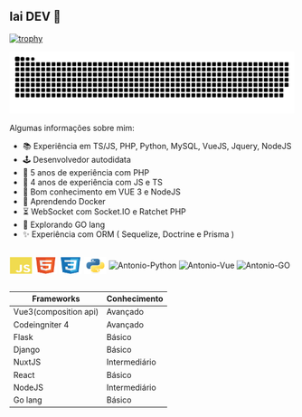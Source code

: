 ## Iai DEV 👋

[![trophy](https://github-profile-trophy.vercel.app/?username=antoniosaints&row=1&column=6&&theme=monokai&margin-w=15)](https://github.com/ryo-ma/github-profile-trophy)

<picture>
  <source
    media="(prefers-color-scheme: dark)"
    srcset="https://raw.githubusercontent.com/antoniosaints/antoniosaints/output/github-contribution-grid-snake-dark.svg"
  />
  <source
    media="(prefers-color-scheme: light)"
    srcset="https://raw.githubusercontent.com/antoniosaints/antoniosaints/output/github-contribution-grid-snake.svg"
  />
  <img
    alt="github contribution grid snake animation"
    src="https://raw.githubusercontent.com/antoniosaints/antoniosaints/output/github-contribution-grid-snake.svg"
  />
</picture>

Algumas informações sobre mim:

- 📚 Experiência em TS/JS, PHP, Python, MySQL, VueJS, Jquery, NodeJS
- 🕹️ Desenvolvedor autodidata
- 👾 5 anos de experiência com PHP
- 💛 4 anos de experiência com JS e TS
- 💚 Bom conhecimento em VUE 3 e NodeJS
- 💙 Aprendendo Docker
- ⏳ WebSocket com Socket.IO e Ratchet PHP
- 📙 Explorando GO lang
- ✨ Experiência com ORM ( Sequelize, Doctrine e Prisma )

<div dir="auto"><br>
  <img align="center" alt="Rafa-Js" height="30" width="40" src="https://raw.githubusercontent.com/devicons/devicon/master/icons/javascript/javascript-plain.svg" style="max-width: 100%;">

  <img align="center" alt="Antonio-HTML" height="30" width="40" src="https://raw.githubusercontent.com/devicons/devicon/master/icons/html5/html5-original.svg" style="max-width: 100%;">
  <img align="center" alt="Antonio-CSS" height="30" width="40" src="https://raw.githubusercontent.com/devicons/devicon/master/icons/css3/css3-original.svg" style="max-width: 100%;">
  <img align="center" alt="Antonio-Python" height="30" width="40" src="https://raw.githubusercontent.com/devicons/devicon/master/icons/python/python-original.svg" style="max-width: 100%;">
  <img align="center" alt="Antonio-Python" height="30" width="40" src="https://www.php.net/images/logos/new-php-logo.svg" style="max-width: 100%;">
  <img align="center" alt="Antonio-Vue" height="30" width="40" src="https://upload.wikimedia.org/wikipedia/commons/f/f1/Vue.png" style="max-width: 100%;">
  <img align="center" alt="Antonio-GO" height="30" width="40" src="https://upload.wikimedia.org/wikipedia/commons/0/05/Go_Logo_Blue.svg" style="max-width: 100%;">

</div>

<br>

|Frameworks|Conhecimento|
|----------|------------|
|Vue3(composition api)|Avançado|
|Codeingniter 4|Avançado|
|Flask|Básico|
|Django|Básico|
|NuxtJS|Intermediário|
|React|Básico|
|NodeJS|Intermediário|
|Go lang|Básico|
